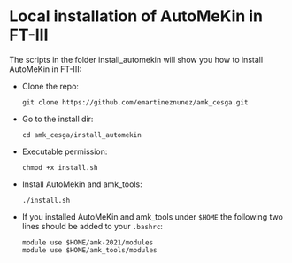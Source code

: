 # Local installation of AutoMeKin in FT-III

The scripts in the folder install_automekin will show you how to install AutoMeKin in FT-III:


- Clone the repo:
   ```
   git clone https://github.com/emartineznunez/amk_cesga.git
   ```
- Go to the install dir:
  ```
  cd amk_cesga/install_automekin
  ```
- Executable permission:
  ```
  chmod +x install.sh
  ```
- Install AutoMekin and amk_tools:
  ```
  ./install.sh
  ```
- If you installed AutoMeKin and amk_tools under `$HOME` the following two lines should be added to your `.bashrc`:
  ```
  module use $HOME/amk-2021/modules
  module use $HOME/amk_tools/modules
  ```
  

